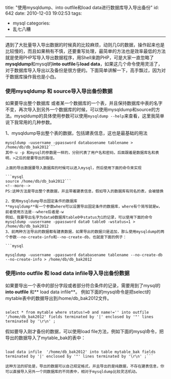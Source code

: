 title: "使用mysqldump、into outfile和load data进行数据库导入导出备份"
id: 642
date: 2010-12-03 19:02:53
tags:
- mysql
categories:
- 乱七八糟
---
遇到了大批量导入导出数据的时候真的比较麻烦，动则几G的数据，操作起来也是比较慢的，而且如果稍有不慎，还要重写处理，最简单的方法也是效率最低的方法就是使用PHP写导入导出数据程序，用Shell来跑PHP，可是大家一直忽略了**mysqldump**和mysql的**into outfile**与**load data**，如果这几个命令使用灵活了，对于数据库导入导出以及备份是很方便的。下面简单讲解一下，高手飘过，因为对于数据库操作我也是小白。

### 使用mysqldump 和 source导入导出备份数据

如果要导出整个数据库 或者某一个数据库的一个表，并且保持数据库中表的名字不变，再次导入到另外一个数据库的时候，可以使用mysqldump和source的方法。mysqldump的具体使用参数可以使用`mysqldump --help`来查看，这里我简单说下我常用的几种参数。

1、mysqldump导出整个表的数据，包括建表信息，这也是最基础的用法

```mysql
mysqldump -uusername -ppassword databasename tablename > /home/db/db_bak2012```
其中-u -p 和mysql的参数是一样的，分别代表了用户名和密码，后面跟着是数据库名和表明，>之后的是要导出的路径。

上面的导出数据要导入数据库的时候可以进入mysql，然后使用下面的命令来实现

```mysql
source /home/db/db_bak2012```
<!--more-->
PS:这种方法是导出整个表数据，并且带着建表信息，假如导入的数据库有同名的表，会被替换

2、使用mysqldump导出固定条件的数据库
**mysqldump**有一个参数where可以设置导出固定条件的数据库，where有个简写就是w，前者使用方法是--where后者是-w
例如，我要导出名字为data0数据库table0中status为1的记录，可以使用下面的命令
mysqldump -uusername -ppassword data0 table0 -wstatus=1 > /home/db/db_bak2012
3、前两种方法导出的数据都有建表数据，如果导出的数据只是追加，那么使用mysqldump的两个参数--no-create-info和--no-create-db，也就是下面的例子：

```mysql

mysqldump -uusername -ppassword databasename tablename --no-create-db --no-create-info > /home/db/db_bak2012
```

### 使用into outfile 和 load data infile导入导出备份数据

如果要导出一个表中的部分字段或者部分符合条件的记录，需要用到了mysql的**into outfile** 和** load data infile**。
例如下面的mysql命令是把select的mytable表中的数据导出到/home/db_bak2012文件。

```mysql

select * from mytable where status!=0 and name!='' into outfile '/home/db_bak2012' fields terminated by '|' enclosed by '"' lines terminated by '\r\n' ;
```
假如要导入刚才备份的数据，可以使用load file方法，例如下面的mysql命令，把导出的数据导入了mytable_bak的表中：

```mysql

load data infile  '/home/db_bak2012' into table mytable_bak fields terminated by '|' enclosed by '"' lines terminated by '\r\n' ;```

这种方法的好处是，导出的数据可以自己规定格式，并且导出的是纯数据，不存在建表信息，你可以直接导入另外一个同数据库的不同表中，相对于mysqldump比较灵活机动。